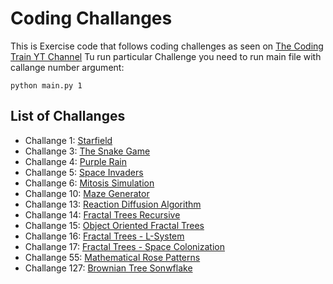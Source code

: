 # Coding Challanges

This is Exercise code that follows coding challenges as seen on [The Coding Train YT Channel](https://www.youtube.com/playlist?list=PLRqwX-V7Uu6ZiZxtDDRCi6uhfTH4FilpH)
Tu run particular Challenge you need to run main file with callange number argument:
```
python main.py 1
```

## List of Challanges
- Challange 1: [Starfield](https://www.youtube.com/watch?v=17WoOqgXsRM&list=PLRqwX-V7Uu6ZiZxtDDRCi6uhfTH4FilpH&index=1)
- Challange 3: [The Snake Game](https://www.youtube.com/watch?v=AaGK-fj-BAM&list=PLRqwX-V7Uu6ZiZxtDDRCi6uhfTH4FilpH&index=3&t=1s)
- Challange 4: [Purple Rain](https://www.youtube.com/watch?v=KkyIDI6rQJI&list=PLRqwX-V7Uu6ZiZxtDDRCi6uhfTH4FilpH&index=4)
- Challange 5: [Space Invaders](https://www.youtube.com/watch?v=biN3v3ef-Y0&list=PLRqwX-V7Uu6ZiZxtDDRCi6uhfTH4FilpH&index=5)
- Challange 6: [Mitosis Simulation](https://www.youtube.com/watch?v=jxGS3fKPKJA&list=PLRqwX-V7Uu6ZiZxtDDRCi6uhfTH4FilpH&index=6)
- Challange 10: [Maze Generator](https://www.youtube.com/watch?v=HyK_Q5rrcr4&list=PLRqwX-V7Uu6ZiZxtDDRCi6uhfTH4FilpH&index=10)
- Challange 13: [Reaction Diffusion Algorithm](https://www.youtube.com/watch?v=BV9ny785UNc&list=PLRqwX-V7Uu6ZiZxtDDRCi6uhfTH4FilpH&index=16)
- Challange 14: [Fractal Trees Recursive](https://www.youtube.com/watch?v=0jjeOYMjmDU&list=PLRqwX-V7Uu6ZiZxtDDRCi6uhfTH4FilpH&index=17)
- Challange 15: [Object Oriented Fractal Trees](https://www.youtube.com/watch?v=fcdNSZ9IzJM&list=PLRqwX-V7Uu6ZiZxtDDRCi6uhfTH4FilpH&index=18)
- Challange 16: [Fractal Trees - L-System](https://www.youtube.com/watch?v=E1B4UoSQMFw&list=PLRqwX-V7Uu6ZiZxtDDRCi6uhfTH4FilpH&index=19)
- Challange 17: [Fractal Trees - Space Colonization](https://www.youtube.com/watch?v=kKT0v3qhIQY)
- Challange 55: [Mathematical Rose Patterns](https://www.youtube.com/watch?v=f5QBExMNB1I&list=PLRqwX-V7Uu6ZiZxtDDRCi6uhfTH4FilpH&index=72)
- Challange 127: [Brownian Tree Sonwflake](https://www.youtube.com/watch?v=XUA8UREROYE&list=PLRqwX-V7Uu6ZiZxtDDRCi6uhfTH4FilpH&index=182&t=811s)